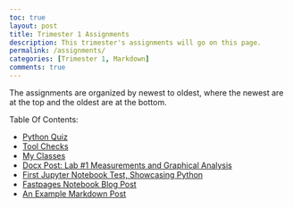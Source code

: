 ```yaml
---
toc: true
layout: post
title: Trimester 1 Assignments
description: This trimester's assignments will go on this page.
permalink: /assignments/
categories: [Trimester 1, Markdown]
comments: true
---
```


The assignments are organized by newest to oldest, where the newest are at the top and the oldest are at the bottom.

Table Of Contents:
- [Python Quiz](https://davidvasilev1.github.io/fastpages/jupyter/trimester%201/tri%201%20assignments/2022/08/28/python-quiz.html)
- [Tool Checks](https://davidvasilev1.github.io/fastpages/jupyter/trimester%201/tri%201%20assignments/2022/08/28/tool-check.html)
- [My Classes](https://davidvasilev1.github.io/fastpages/markdown/trimester%201/classes/tri%201%20assignments/2022/08/28/classes.html)
- [Docx Post: Lab #1 Measurements and Graphical Analysis](https://davidvasilev1.github.io/fastpages/2022/08/26/Docx-Post-Lab-1-Measurements-and-Graphical-Analysis.html)
- [First Jupyter Notebook Test, Showcasing Python](https://davidvasilev1.github.io/fastpages/trimester%201/python/tri%201%20assignments/2022/08/21/jupyter-notebook.html)
- [Fastpages Notebook Blog Post](https://davidvasilev1.github.io/fastpages/jupyter/trimester%201/tri%201%20assignments/2020/02/20/test.html)
- [An Example Markdown Post](https://davidvasilev1.github.io/fastpages/markdown/trimester%201/tri%201%20assignments/2020/01/14/test-markdown-post.html)